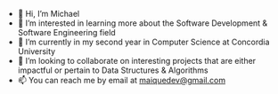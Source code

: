 - 👋 Hi, I’m Michael
- 👀 I’m interested in learning more about the Software Development & Software Engineering field
- 🌱 I’m currently in my second year in Computer Science at Concordia University
- 💞️ I’m looking to collaborate on interesting projects that are either impactful or pertain to Data Structures & Algorithms
- 📫 You can reach me by email at maiquedev@gmail.com

<!---
imaique/imaique is a ✨ special ✨ repository because its `README.md` (this file) appears on your GitHub profile.
You can click the Preview link to take a look at your changes.
--->
